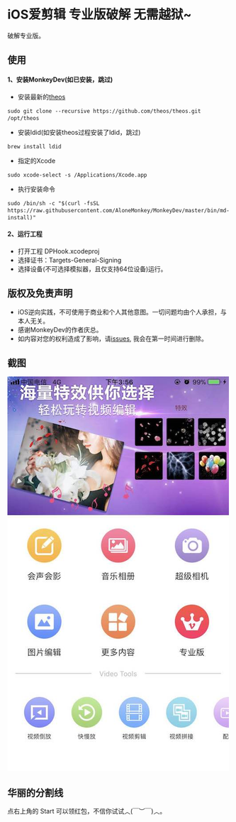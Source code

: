 # iOS爱剪辑 专业版破解 无需越狱~

破解专业版。

## 使用

#### 1、安装MonkeyDev(如已安装，跳过)

- 安装最新的[theos](https://github.com/theos/theos/wiki/Installation)

```
sudo git clone --recursive https://github.com/theos/theos.git /opt/theos
```

- 安装ldid(如安装theos过程安装了ldid，跳过)

```
brew install ldid
```

- 指定的Xcode

```
sudo xcode-select -s /Applications/Xcode.app
```

- 执行安装命令

```
sudo /bin/sh -c "$(curl -fsSL https://raw.githubusercontent.com/AloneMonkey/MonkeyDev/master/bin/md-install)"
```

#### 2、运行工程

- 打开工程 DPHook.xcodeproj
- 选择证书：Targets-General-Signing
- 选择设备(不可选择模拟器，且仅支持64位设备)运行。


## 版权及免责声明

- iOS逆向实践，不可使用于商业和个人其他意图。一切问题均由个人承担，与本人无关。
- 感谢MonkeyDev的作者庆总。
- 如内容对您的权利造成了影响，请[issues](https://github.com/sunweiliang/IJianJiCrack/issues), 我会在第一时间进行删除。


## 截图



![img01](./resources/img01.jpeg)


## 华丽的分割线

点右上角的 Start 可以领红包，不信你试试︿(￣︶￣)︿。





